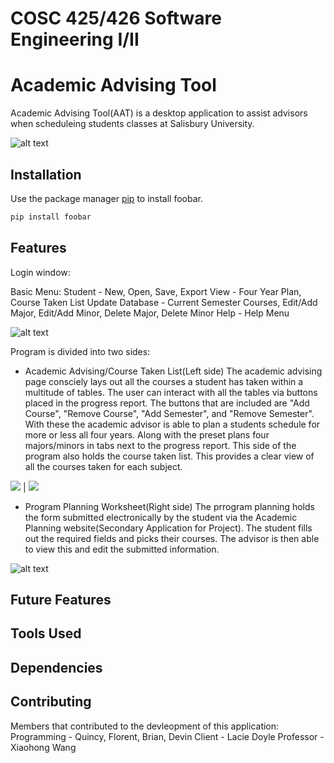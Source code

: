 # COSC 425/426 Software Engineering I/II
# Academic Advising Tool

Academic Advising Tool(AAT) is a desktop application to assist advisors when scheduleing students classes at Salisbury University. 

![alt text](https://github.com/quincden/cosc425AAT/blob/main/Screenshots/WholeProgram.PNG?raw=true)

## Installation

Use the package manager [pip](https://pip.pypa.io/en/stable/) to install foobar.

```bash
pip install foobar
```

## Features
  Login window:

  Basic Menu:
    Student - New, Open, Save, Export
    View - Four Year Plan, Course Taken List
    Update Database - Current Semester Courses, Edit/Add Major, Edit/Add Minor, Delete Major, Delete Minor
    Help - Help Menu
    
   ![alt text](https://github.com/quincden/cosc425AAT/blob/main/Screenshots/Menu.PNG?raw=true)
    
  Program is divided into two sides:
    
   - Academic Advising/Course Taken List(Left side)
        The academic advising page consciely lays out all the courses a student has taken within a multitude of tables. The user can interact with all the tables via         buttons placed in the progress report. The buttons that are included are "Add Course", "Remove Course", "Add Semester", and "Remove Semester". With these the         academic advisor is able to plan a students schedule for more or less all four years. Along with the preset plans four majors/minors in tabs next to the               progress report. This side of the program also holds the course taken list. This provides a clear view of all the courses taken for each subject. 
   
   ![](https://github.com/quincden/cosc425AAT/blob/main/Screenshots/AcademicAdvising.PNG)  |  ![](https://github.com/quincden/cosc425AAT/blob/main/Screenshots/CoursetakenList.PNG)
    
   - Program Planning Worksheet(Right side)
        The prrogram planning holds the form submitted electronically by the student via the Academic Planning website(Secondary Application for Project). The student         fills out the required fields and picks their courses. The advisor is then able to view this and edit the submitted information.  
        
   ![alt text](https://github.com/quincden/cosc425AAT/blob/main/Screenshots/ProgramPlanningWorksheet.PNG?raw=true)
        
## Future Features

## Tools Used

## Dependencies

## Contributing
Members that contributed to the devleopment of this application: 
  Programming - Quincy, Florent, Brian, Devin
  Client - Lacie Doyle
  Professor - Xiaohong Wang
